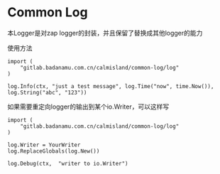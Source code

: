 # Common Log

本Logger是对zap logger的封装，并且保留了替换成其他logger的能力

使用方法
```
import (
    "gitlab.badanamu.com.cn/calmisland/common-log/log"
)

log.Info(ctx, "just a test message", log.Time("now", time.Now()), log.String("abc", "123"))
```

如果需要重定向logger的输出到某个io.Writer，可以这样写
```
import (
    "gitlab.badanamu.com.cn/calmisland/common-log/log"
)

log.Writer = YourWriter
log.ReplaceGlobals(log.New())

log.Debug(ctx,  "writer to io.Writer")
```
